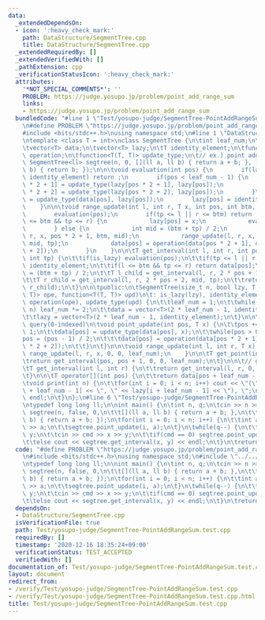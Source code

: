 ```yaml
---
data:
  _extendedDependsOn:
  - icon: ':heavy_check_mark:'
    path: DataStructure/SegmentTree.cpp
    title: DataStructure/SegmentTree.cpp
  _extendedRequiredBy: []
  _extendedVerifiedWith: []
  _pathExtension: cpp
  _verificationStatusIcon: ':heavy_check_mark:'
  attributes:
    '*NOT_SPECIAL_COMMENTS*': ''
    PROBLEM: https://judge.yosupo.jp/problem/point_add_range_sum
    links:
    - https://judge.yosupo.jp/problem/point_add_range_sum
  bundledCode: "#line 1 \"Test/yosupo-judge/SegmentTree-PointAddRangeSum.test.cpp\"\
    \n#define PROBLEM \"https://judge.yosupo.jp/problem/point_add_range_sum\"\n\n\
    #include <bits/stdc++.h>\nusing namespace std;\n#line 1 \"DataStructure/SegmentTree.cpp\"\
    \ntemplate <class T = int>\nclass SegmentTree {\n\tint leaf_num;\n\tbool is_lazy;\n\
    \tvector<T> data;\n\tvector<T> lazy;\n\tT identity_element;\n\tfunction<T(T, T)>\
    \ operation;\n\tfunction<T(T, T)> update_type;\n\t// ex.) point add RSQ\n\t//\
    \ SegmentTree<ll> segtree(n, 0, [](ll a, ll b) { return a + b; }, [](ll a, ll\
    \ b) { return b; });\n\n\tvoid evaluation(int pos) {\n        if(lazy[pos] ==\
    \ identity_element) return ;\n        if(pos < leaf_num - 1) {\n            lazy[pos\
    \ * 2 + 1] = update_type(lazy[pos * 2 + 1], lazy[pos]);\n            lazy[pos\
    \ * 2 + 2] = update_type(lazy[pos * 2 + 2], lazy[pos]);\n        }\n        data[pos]\
    \ = update_type(data[pos], lazy[pos]);\n        lazy[pos] = identity_element;\n\
    \    }\n\n\tvoid range_update(int l, int r, T x, int pos, int btm, int tp) {\n\
    \        evaluation(pos);\n        if(tp <= l || r <= btm) return ;\n        if(l\
    \ <= btm && tp <= r) {\n            lazy[pos] = x;\n            evaluation(pos);\n\
    \        } else {\n            int mid = (btm + tp) / 2;\n            range_update(l,\
    \ r, x, pos * 2 + 1, btm, mid);\n            range_update(l, r, x, pos * 2 + 2,\
    \ mid, tp);\n            data[pos] = operation(data[pos * 2 + 1], data[pos * 2\
    \ + 2]);\n        }\n    }\n\n\tT get_interval(int l, int r, int pos, int btm,\
    \ int tp) {\n\t\tif(is_lazy) evaluation(pos);\n\t\tif(tp <= l || r <= btm) return\
    \ identity_element;\n\t\tif(l <= btm && tp <= r) return data[pos];\n\t\tint mid\
    \ = (btm + tp) / 2;\n\t\tT l_child = get_interval(l, r, 2 * pos + 1, btm, mid);\n\
    \t\tT r_child = get_interval(l, r, 2 * pos + 2, mid, tp);\n\t\treturn operation(l_child,\
    \ r_child);\n\t}\n\n\tpublic:\n\tSegmentTree(size_t n, bool lzy, T id_el, function<T(T,\
    \ T)> ope, function<T(T, T)> upd)\n\t: is_lazy(lzy), identity_element(id_el),\
    \ operation(ope), update_type(upd) {\n\t\tleaf_num = 1;\n\t\twhile(leaf_num <\
    \ n) leaf_num *= 2;\n\t\tdata = vector<T>(2 * leaf_num - 1, identity_element);\n\
    \t\tlazy = vector<T>(2 * leaf_num - 1, identity_element);\n\t}\n\n\t// point update\
    \ query(0-indexed)\n\tvoid point_update(int pos, T x) {\n\t\tpos += leaf_num -\
    \ 1;\n\t\tdata[pos] = update_type(data[pos], x);\n\t\twhile(pos > 0) {\n\t\t\t\
    pos = (pos - 1) / 2;\n\t\t\tdata[pos] = operation(data[pos * 2 + 1], data[pos\
    \ * 2 + 2]);\n\t\t}\n\t}\n\n\tvoid range_update(int l, int r, T x) {\n       \
    \ range_update(l, r, x, 0, 0, leaf_num);\n    }\n\n\tT get_point(int pos) {\n\t\
    \treturn get_interval(pos, pos + 1, 0, 0, leaf_num);\n\t}\n\n\t// get [l, r) (0-indexed)\n\
    \tT get_interval(int l, int r) {\n\t\treturn get_interval(l, r, 0, 0, leaf_num);\n\
    \t}\n\n\tT operator[](int pos) {\n\t\treturn data[pos + leaf_num - 1];\n\t}\n\n\
    \tvoid print(int n) {\n\t\tfor(int i = 0; i < n; i++) cout << \"(\" << data[i\
    \ + leaf_num - 1] << \", \" << lazy[i + leaf_num - 1] << \"), \";\n\t\tcout <<\
    \ endl;\n\t}\n};\n#line 6 \"Test/yosupo-judge/SegmentTree-PointAddRangeSum.test.cpp\"\
    \ntypedef long long ll;\n\nint main() {\n\tint n, q;\n\tcin >> n >> q;\n\tSegmentTree<ll>\
    \ segtree(n, false, 0,\n\t\t[](ll a, ll b) { return a + b; },\n\t\t[](ll a, ll\
    \ b) { return a + b; });\n\tfor(int i = 0; i < n; i++) {\n\t\tint a;\n\t\tcin\
    \ >> a;\n\t\tsegtree.point_update(i, a);\n\t}\n\twhile(q--) {\n\t\tint cmd, x,\
    \ y;\n\t\tcin >> cmd >> x >> y;\n\t\tif(cmd == 0) segtree.point_update(x, y);\n\
    \t\telse cout << segtree.get_interval(x, y) << endl;\n\t}\n\treturn 0;\n}\n"
  code: "#define PROBLEM \"https://judge.yosupo.jp/problem/point_add_range_sum\"\n\
    \n#include <bits/stdc++.h>\nusing namespace std;\n#include \"../../DataStructure/SegmentTree.cpp\"\
    \ntypedef long long ll;\n\nint main() {\n\tint n, q;\n\tcin >> n >> q;\n\tSegmentTree<ll>\
    \ segtree(n, false, 0,\n\t\t[](ll a, ll b) { return a + b; },\n\t\t[](ll a, ll\
    \ b) { return a + b; });\n\tfor(int i = 0; i < n; i++) {\n\t\tint a;\n\t\tcin\
    \ >> a;\n\t\tsegtree.point_update(i, a);\n\t}\n\twhile(q--) {\n\t\tint cmd, x,\
    \ y;\n\t\tcin >> cmd >> x >> y;\n\t\tif(cmd == 0) segtree.point_update(x, y);\n\
    \t\telse cout << segtree.get_interval(x, y) << endl;\n\t}\n\treturn 0;\n}"
  dependsOn:
  - DataStructure/SegmentTree.cpp
  isVerificationFile: true
  path: Test/yosupo-judge/SegmentTree-PointAddRangeSum.test.cpp
  requiredBy: []
  timestamp: '2020-12-16 18:35:24+09:00'
  verificationStatus: TEST_ACCEPTED
  verifiedWith: []
documentation_of: Test/yosupo-judge/SegmentTree-PointAddRangeSum.test.cpp
layout: document
redirect_from:
- /verify/Test/yosupo-judge/SegmentTree-PointAddRangeSum.test.cpp
- /verify/Test/yosupo-judge/SegmentTree-PointAddRangeSum.test.cpp.html
title: Test/yosupo-judge/SegmentTree-PointAddRangeSum.test.cpp
---
```

